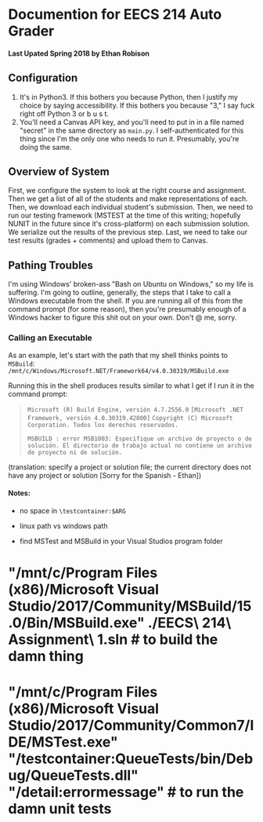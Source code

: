 # Documention for EECS 214 Auto Grader
#### Last Upated Spring 2018 by Ethan Robison

## Configuration
1. It's in Python3. If this bothers you because Python, then I justify my choice by saying accessibility. If this bothers you because "3," I say fuck right off Python 3 or b u s t.
2. You'll need a Canvas API key, and you'll need to put in in a file named "secret" in the same directory as `main.py`. I self-authenticated for this thing since I'm the only one who needs to run it. Presumably, you're doing the same.

## Overview of System

First, we configure the system to look at the right course and assignment.
Then we get a list of all of the students and make representations of each.
Then, we download each individual student's submission.
Then, we need to run our testing framework (MSTEST at the time of this writing; hopefully NUNIT in the future since it's cross-platform) on each submission solution.
We serialize out the results of the previous step.
Last, we need to take our test results (grades + comments) and upload them to Canvas. 

## Pathing Troubles
I'm using Windows' broken-ass "Bash on Ubuntu on Windows," so my life is suffering. I'm going to outline, generally, the steps that I take to call a Windows executable from the shell. If you are running all of this from the command prompt (for some reason), then you're presumably enough of a Windows hacker to figure this shit out on your own. Don't @ me, sorry.

### Calling an Executable
As an example, let's start with the path that my shell thinks points to `MSBuild`: `/mnt/c/Windows/Microsoft.NET/Framework64/v4.0.30319/MSBuild.exe`

Running this in the shell produces results similar to what I get if I run it in the command prompt:

> `Microsoft (R) Build Engine, versión 4.7.2556.0`
> `[Microsoft .NET Framework, versión 4.0.30319.42000]`
> `Copyright (C) Microsoft Corporation. Todos los derechos reservados.`
> 
> `MSBUILD : error MSB1003: Especifique un archivo de proyecto o de solución. El directorio de trabajo actual no contiene un archivo de proyecto ni de solución.`

(translation: specify a project or solution file; the current directory does not have any project or solution [Sorry for the Spanish - Ethan])

#### Notes:
- no space in `\testcontainer:$ARG`
- linux path vs windows path

- find MSTest and MSBuild in your Visual Studios program folder

# "/mnt/c/Program Files (x86)/Microsoft Visual Studio/2017/Community/MSBuild/15.0/Bin/MSBuild.exe" ./EECS\ 214\ Assignment\ 1.sln # to build the damn thing
# "/mnt/c/Program Files (x86)/Microsoft Visual Studio/2017/Community/Common7/IDE/MSTest.exe" "/testcontainer:QueueTests/bin/Debug/QueueTests.dll" "/detail:errormessage" # to run the damn unit tests